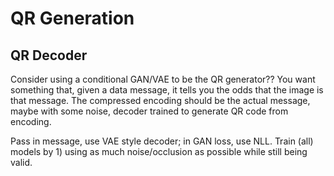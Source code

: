 # QR Generation

## QR Decoder

Consider using a conditional GAN/VAE to be the QR generator?? You want something that, given a data message, 
it tells you the odds that the image is that message. The compressed encoding should be the actual message, maybe with some noise,
decoder trained to generate QR code from encoding. 

Pass in message, use VAE style decoder; in GAN loss, use NLL. Train (all) models
by 1) using as much noise/occlusion as possible while still being valid. 
